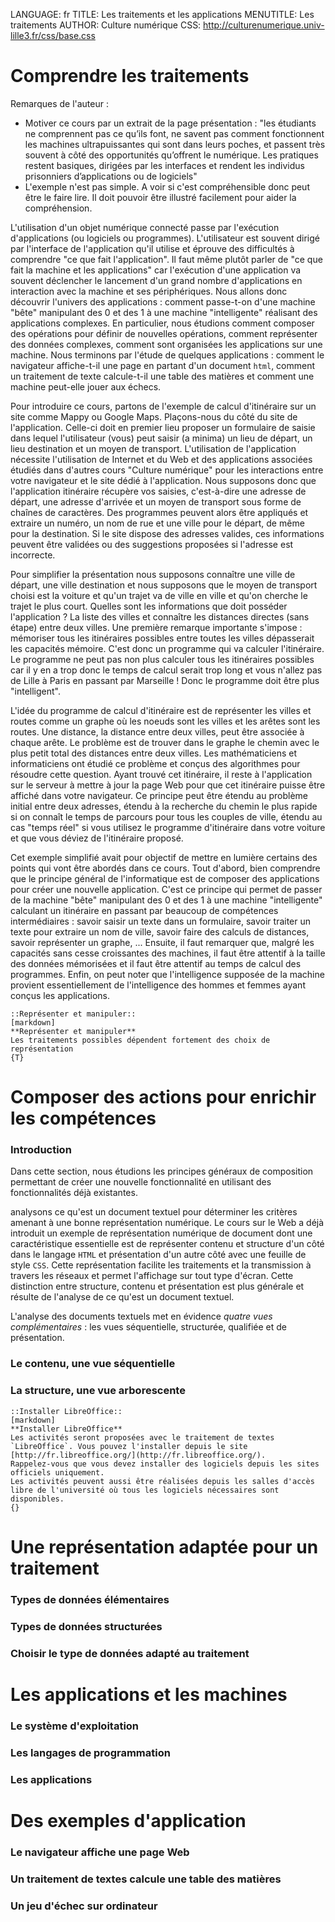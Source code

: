 LANGUAGE:   fr
TITLE:   Les traitements et les applications
MENUTITLE: Les traitements
AUTHOR:     Culture numérique
CSS: http://culturenumerique.univ-lille3.fr/css/base.css

# Comprendre les traitements

Remarques de l'auteur :

* Motiver ce cours par un extrait de la page présentation : "les
étudiants ne comprennent pas ce qu’ils font, ne savent pas comment
fonctionnent les machines ultrapuissantes qui sont dans leurs poches,
et passent très souvent à côté des opportunités qu’offrent le
numérique. Les pratiques restent basiques, dirigées par les interfaces
et rendent les individus prisonniers d’applications ou de logiciels"
* L'exemple n'est pas simple. A voir si c'est compréhensible donc peut
  être le faire lire. Il doit pouvoir être illustré facilement pour
  aider la compréhension.

L'utilisation d'un objet numérique connecté passe par l'exécution
d'applications (ou logiciels ou programmes). L'utilisateur est souvent
dirigé par l'interface de l'application qu'il utilise et éprouve des
difficultés à comprendre "ce que fait l'application". Il faut même
plutôt parler de "ce que fait la machine et les applications" car
l'exécution d'une application va souvent déclencher le lancement d'un
grand nombre d'applications en interaction avec la machine et ses
périphériques. Nous allons donc découvrir l'univers des applications :
comment passe-t-on d'une machine "bête" manipulant des 0 et des 1 à
une machine "intelligente" réalisant des applications complexes. En
particulier, nous étudions comment composer des opérations pour
définir de nouvelles opérations, comment représenter des données
complexes, comment sont organisées les applications sur une
machine. Nous terminons par l'étude de quelques applications : comment
le navigateur affiche-t-il une page en partant d'un document `html`,
comment un traitement de texte calcule-t-il une table des matières et
comment une machine peut-elle jouer aux échecs.

Pour introduire ce cours, partons de l'exemple de calcul d'itinéraire
sur un site comme Mappy ou Google Maps.  Plaçons-nous du côté du site
de l'application. Celle-ci doit en premier lieu proposer un formulaire
de saisie dans lequel l'utilisateur (vous) peut saisir (a minima) un
lieu de départ, un lieu destination et un moyen de
transport. L'utilisation de l'application nécessite l'utilisation de
Internet et du Web et des applications associées étudiés dans d'autres
cours "Culture numérique" pour les interactions entre votre navigateur
et le site dédié à l'application. Nous supposons donc que
l'application itinéraire récupère vos saisies, c'est-à-dire une
adresse de départ, une adresse d'arrivée et un moyen de transport sous
forme de chaînes de caractères. Des programmes peuvent alors être
appliqués et extraire un numéro, un nom de rue et une ville pour le
départ, de même pour la destination.  Si le site dispose des adresses
valides, ces informations peuvent être validées ou des suggestions
proposées si l'adresse est incorrecte.

Pour simplifier la présentation nous supposons connaître une ville de
départ, une ville destination et nous supposons que le moyen de
transport choisi est la voiture et qu'un trajet va de ville en ville
et qu'on cherche le trajet le plus court. Quelles sont les
informations que doit posséder l'application ? La liste des villes et
connaître les distances directes (sans étape) entre deux villes. Une
première remarque importante s'impose : mémoriser tous les itinéraires
possibles entre toutes les villes dépasserait les capacités
mémoire. C'est donc un programme qui va calculer l'itinéraire. Le
programme ne peut pas non plus calculer tous les itinéraires possibles
car il y en a trop donc le temps de calcul serait trop long et vous
n'allez pas de Lille à Paris en passant par Marseille ! Donc le
programme doit être plus "intelligent".

L'idée du programme de calcul d'itinéraire est de représenter les
villes et routes comme un graphe où les noeuds sont les villes et les
arêtes sont les routes. Une distance, la distance entre deux villes,
peut être associée à chaque arête. Le problème est de trouver dans le
graphe le chemin avec le plus petit total des distances entre deux
villes. Les mathématiciens et informaticiens ont étudié ce problème et
conçus des algorithmes pour résoudre cette question. Ayant trouvé cet
itinéraire, il reste à l'application sur le serveur à mettre à jour la
page Web pour que cet itinéraire puisse être affiché dans votre
navigateur. Ce principe peut être étendu au problème initial entre
deux adresses, étendu à la recherche du chemin le plus rapide si on
connaît le temps de parcours pour tous les couples de ville, étendu au
cas "temps réel" si vous utilisez le programme d'itinéraire dans votre
voiture et que vous déviez de l'itinéraire proposé.

Cet exemple simplifié avait pour objectif de mettre en lumière
certains des points qui vont être abordés dans ce cours. Tout d'abord,
bien comprendre que le principe général de l'informatique est de
composer des applications pour créer une nouvelle
application. C'est ce principe qui permet de passer de la machine
"bête" manipulant des 0 et des 1 à une machine "intelligente"
calculant un itinéraire en passant par beaucoup de compétences
intermédiaires : savoir saisir un texte dans un formulaire, savoir
traiter un texte pour extraire un nom de ville, savoir faire des
calculs de distances, savoir représenter un graphe, ... Ensuite, il
faut remarquer que, malgré les capacités sans cesse croissantes des
machines, il faut être attentif à la taille des données mémorisées et
il faut être attentif au temps de calcul des programmes. Enfin, on
peut noter que l'intelligence supposée de la machine provient
essentiellement de l'intelligence des hommes et femmes ayant conçus
les applications.


```compréhension
::Représenter et manipuler::
[markdown]
**Représenter et manipuler**
Les traitements possibles dépendent fortement des choix de représentation
{T}
```


# Composer des actions pour enrichir les compétences


### Introduction

Dans cette section, nous étudions les principes généraux de
composition permettant de créer une nouvelle fonctionnalité en
utilisant des fonctionnalités déjà existantes. 

analysons ce qu'est un document textuel pour
déterminer les critères amenant à une bonne représentation numérique.
Le cours sur le Web a déjà introduit un exemple de représentation
numérique de document dont une caractéristique essentielle est de
représenter contenu et structure d'un côté dans le langage `HTML` et
présentation d'un autre côté avec une feuille de style `CSS`. Cette
représentation facilite les traitements et la transmission à travers
les réseaux et permet l'affichage sur tout type d'écran. Cette
distinction entre structure, contenu et présentation est plus générale
et résulte de l'analyse de ce qu'est un document textuel.

L'analyse des documents textuels met en évidence *quatre vues
complémentaires* : les vues séquentielle, structurée, qualifiée et de
présentation.



### Le contenu, une vue séquentielle


### La structure, une vue arborescente


```activité
::Installer LibreOffice::
[markdown]
**Installer LibreOffice**
Les activités seront proposées avec le traitement de textes `LibreOffice`. Vous pouvez l'installer depuis le site [http://fr.libreoffice.org/](http://fr.libreoffice.org/). 
Rappelez-vous que vous devez installer des logiciels depuis les sites officiels uniquement. 
Les activités peuvent aussi être réalisées depuis les salles d'accès libre de l'université où tous les logiciels nécessaires sont disponibles.
{}
```

# Une représentation adaptée pour un traitement

### Types de données élémentaires

### Types de données structurées

### Choisir le type de données adapté au traitement

# Les applications et les machines

### Le système d'exploitation

### Les langages de programmation

### Les applications

# Des exemples d'application

### Le navigateur affiche une page Web

### Un traitement de textes calcule une table des matières

### Un jeu d'échec sur ordinateur




